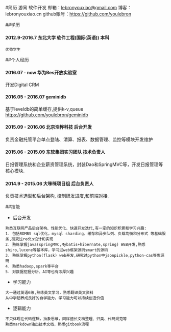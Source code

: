#简历  游宵  软件开发 
邮箱：lebronyouxiao@gmail.com 
博客：lebronyouxiao.cn
github账号：https://github.com/youlebron

##学历
#### 2012.9-2016.7 东北大学 软件工程(国际(英语)) 本科
```
优秀学生 
```
##个人经历

#### 2016.07 - now 华为Bes开放实验室 
开发Digital CRM

#### 2016.05 - 2016.07 geminidb
基于leveldb的简单缓存,提供k-v,queue
https://github.com/youlebron/geminidb

#### 2015.09 - 2016.06 北京浩桦科技 后台开发
负责金融托管平台单点登陆、清算、报表、数据管理、监控等模块开发维护

#### 2015.06 - 2015.09 东软集团实习团队 技术负责人
日报管理系统和企业薪资管理系统，封装Dao和SpringMVC等，开发日报管理等核心模块.

#### 2014.9 - 2015.06 大咪咪项目组 后台负责人
负责技术选型和后台架构, 控制研发进度,和前端对接. 


##技能
* 后台开发

```
熟悉互联网产品后台架构、性能优化、快速开发迭代,有一定的知识积累和学习兴趣:
1. 包括RDMBS sql优化，mysql sharding、缓存和异步队列、负载均衡和分布式 等基础服务,研究过redis设计和实现
2. 熟练掌握java(springMVC,Mybatis+hibernate,spring) WEB开发,熟悉shiro,lucene等基本库，学习过web框架源码smart的源码
3. 熟练掌握python(flask) web开发,研究过python中jsonpickle,python-cas等库源码
4. 熟悉hadoop,spark等平台
5. 对数据挖掘分析、AI等也有浓厚兴趣
```

* 学习能力

```
大一通过英语6级,熟练英文学习，熟悉翻译英文资料
从中学起养成良好的自学能力，学习能力可以持续创造价值
```

* 逻辑能力

```
不只体现在代码逻辑，抽象思维，同样擅长文档整理、归类、代码规范等
熟悉markdown输出技术文档，熟悉gitbook流程
```
